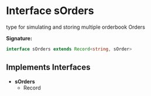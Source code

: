 
# Interface sOrders

type for simulating and storing multiple orderbook Orders

<b>Signature:</b>

```typescript
interface sOrders extends Record<string, sOrder> 
```

## Implements Interfaces

- <b>sOrders</b>
    - Record

